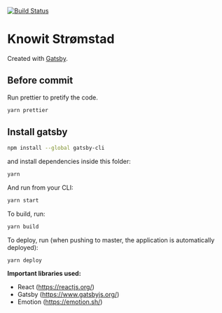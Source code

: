 [![Build Status](https://travis-ci.org/knowit/stromstad.knowit.no.svg?branch=master)](https://travis-ci.org/knowit/stromstad.knowit.no)

# Knowit Strømstad

Created with [Gatsby](https://www.gatsbyjs.org/).

## Before commit
Run prettier to pretify the code.
```sh
yarn prettier
```

## Install gatsby
```sh
npm install --global gatsby-cli
```

and install dependencies inside this folder:
```sh
yarn
```

And run from your CLI:
```sh
yarn start
```

To build, run:
```sh
yarn build
```

To deploy, run (when pushing to master, the application is automatically deployed):
```
yarn deploy
```


**Important libraries used:**
- React (https://reactjs.org/)
- Gatsby (https://www.gatsbyjs.org/)
- Emotion (https://emotion.sh/)
